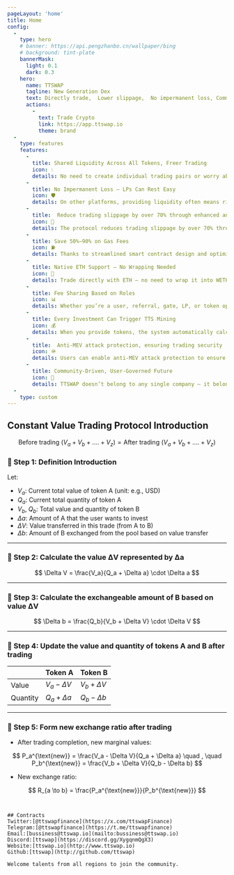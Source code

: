```yaml
---
pageLayout: 'home'
title: Home
config:
  -
    type: hero
    # banner: https://api.pengzhanbo.cn/wallpaper/bing
    # background: tint-plate
    bannerMask:
      light: 0.1
      dark: 0.3
    hero:
      name: TTSWAP
      tagline: New Generation Dex
      text: Directly trade,  Lower slippage,  No impermanent loss, Commission allocation by role, Lower gas
      actions:
        -
          text: Trade Crypto
          link: https://app.ttswap.io
          theme: brand  
  -
    type: features
    features:
      -
        title: Shared Liquidity Across All Tokens, Freer Trading
        icon: 💧
        details: No need to create individual trading pairs or worry about “low liquidity.” TTSWAP enables all pairs to share a unified super pool for the same token, resulting in faster and smoother trades.
      -
        title: No Impermanent Loss — LPs Can Rest Easy
        icon: 🛡️
        details: On other platforms, providing liquidity often means risking losses due to price fluctuations — known as impermanent loss. TTSWAP’s mechanism effectively avoids this, so your assets stay safe.
      -
        title:  Reduce trading slippage by over 70% through enhanced and concentrated investment
        icon: 🌱
        details: The protocol reduces trading slippage by over 70% through enhanced & concentrate investment into a single pool
      -
        title: Save 50%–90% on Gas Fees
        icon: ⛽
        details: Thanks to streamlined smart contract design and optimized logic, every transaction on TTSWAP saves you real money on gas — significantly more efficient than traditional platforms.
      -
        title: Native ETH Support — No Wrapping Needed
        icon: 🔁
        details: Trade directly with ETH — no need to wrap it into WETH first. It’s faster and more convenient & save 20000 gwei.
      -
        title: Fee Sharing Based on Roles 
        icon: 📊
        details: Whether you’re a user, referral, gate, LP, or token operator — you get a share of the trading fees. Everyone benefits and can participate.
      -
        title: Every Investment Can Trigger TTS Mining
        icon: 💰
        details: When you provide tokens, the system automatically calculates your contribution’s value and initiates secondary mining — earning you extra TTS rewards.
      -
        title:  Anti-MEV attack protection, ensuring trading security
        icon: 🪖
        details: Users can enable anti-MEV attack protection to ensure their trading security.
      -
        title: Community-Driven, User-Governed Future
        icon: 👥
        details: TTSWAP doesn’t belong to any single company — it belongs to the community. Its direction and reward mechanisms are guided by community consensus.
  -
    type: custom
---
```


## Constant Value Trading Protocol Introduction

$$
\text{Before trading }(V_a+V_b+....+V_z)=\text{After trading }(V_a+V_b+....+V_z)
$$

### 🔹 Step 1: Definition Introduction

Let:

* $V_a$: Current total value of token A (unit: e.g., USD)
* $Q_a$: Current total quantity of token A
* $V_b$, $Q_b$: Total value and quantity of token B
* $\Delta a$: Amount of A that the user wants to invest
* $\Delta V$: Value transferred in this trade (from A to B)
* $\Delta b$: Amount of B exchanged from the pool based on value transfer

---

### 🔹 Step 2: Calculate the value ΔV represented by Δa

$$
\Delta V = \frac{V_a}{Q_a + \Delta a} \cdot \Delta a
$$

---

### 🔹 Step 3: Calculate the exchangeable amount of B based on value ΔV

$$
\Delta b = \frac{Q_b}{V_b + \Delta V} \cdot \Delta V
$$

---

### 🔹 Step 4: Update the value and quantity of tokens A and B after trading

|    | Token A          | Token B          |
| -- | ---------------- | ---------------- |
| Value | $V_a - \Delta V$ | $V_b + \Delta V$ |
| Quantity | $Q_a + \Delta a$ | $Q_b - \Delta b$ |

---

### 🔹 Step 5: Form new exchange ratio after trading

* After trading completion, new marginal values:

$$
P_a^{\text{new}} = \frac{V_a - \Delta V}{Q_a + \Delta a}
\quad , \quad
P_b^{\text{new}} = \frac{V_b + \Delta V}{Q_b - \Delta b}
$$

* New exchange ratio:

$$
R_{a \to b} = \frac{P_a^{\text{new}}}{P_b^{\text{new}}}
$$
```


## Contracts
Twitter:[@ttswapfinance](https://x.com/ttswapFinance)  
Telegram:[@ttswapfinance](https://t.me/ttswapfinance)  
Email:[bussiness@ttswap.io](mailto:bussiness@ttswap.io)  
Discord:[ttswap](https://discord.gg/XygqnmQgX3)  
Website:[ttswap.io](http://www.ttswap.io)  
Github:[ttswap](http://github.com/ttswap)

Welcome talents from all regions to join the community.